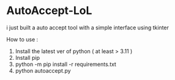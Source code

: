 # AutoAccept-LoL
i just built a auto accept tool with a simple interface using tkinter

How to use : 

1. Install the latest ver of python ( at least > 3.11 )
2. Install pip
3. python -m pip install -r requirements.txt
4. python autoaccept.py
